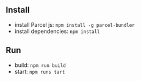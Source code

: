 ## Install

- install Parcel js: `npm install -g parcel-bundler`
- install dependencies: `npm install`

## Run 

- build: `npm run build`
- start: `npm runs tart`